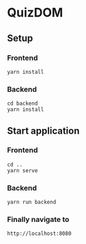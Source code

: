 # QuizDOM

## Setup

### Frontend 
```
yarn install
```

### Backend
```
cd backend
yarn install
```

## Start application

### Frontend
```
cd ..
yarn serve
```

### Backend
```
yarn run backend
```

### Finally navigate to
```
http://localhost:8080
```
